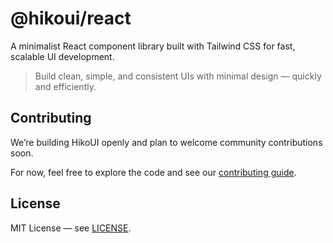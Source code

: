 # @hikoui/react

A minimalist React component library built with Tailwind CSS for fast, scalable UI development.

> Build clean, simple, and consistent UIs with minimal design — quickly and efficiently.

## Contributing

We’re building HikoUI openly and plan to welcome community contributions soon.

For now, feel free to explore the code and see our [contributing guide](../../CONTRIBUTING.md).

## License

MIT License — see [LICENSE](../../LICENSE).
